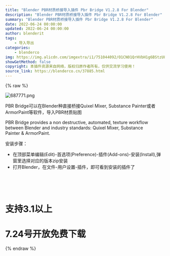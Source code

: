 ```yaml
---
title: "Blender PBR材质桥接导入插件 Pbr Bridge V1.2.8 For Blender"
description: "Blender PBR材质桥接导入插件 Pbr Bridge V1.2.8 For Blender"
summary: "Blender PBR材质桥接导入插件 Pbr Bridge V1.2.8 For Blender"
date: 2022-06-24 00:00:00
updated: 2022-06-24 00:00:00
author: blenderit
tags: 
    - 导入导出
categories:
    - blenderco
img: https://img.alicdn.com/imgextra/i1/751044092/O1CN01QrHVbH1g6BStzU86A_!!751044092.png
showGetMethod: false
copyright: 本插件资源来自网络，版权归原作者所有，仅供交流学习使用！
source_link: https://blenderco.cn/37885.html
---
```


{% raw %}
<p><img class="aligncenter" src="https://img.alicdn.com/imgextra/i1/751044092/O1CN01QrHVbH1g6BStzU86A_!!751044092.png" alt="687771.png"></p><p>PBR Bridge可以在Blender种直接桥接Quixel Mixer, Substance Painter或者ArmorPaint等软件，导入PBR材质贴图</p><p>PBR Bridge provides a non destructive, automated, texture workflow between Blender and industry standards: Quixel Mixer, Substance Painter &amp; ArmorPaint.</p><p>安装步骤：</p><ul>
<li>在顶部菜单编辑(Edit)-首选项(Preference)-插件(Add-ons)-安装(Install),弹窗里选择对应的版本zip安装</li>
<li>打开Blender，在文件-用户设置-插件，即可看到安装的插件了</li>
</ul><p> </p><p> </p><h1>支持3.1以上</h1><h1>7.24号开放免费下载</h1>
<div style="display: none">blenderco</div>
{% endraw %}